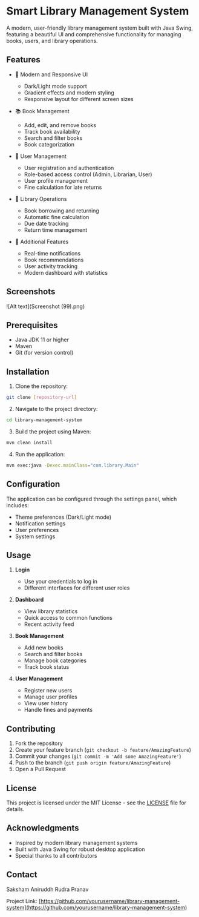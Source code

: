# Smart Library Management System

A modern, user-friendly library management system built with Java Swing, featuring a beautiful UI and comprehensive functionality for managing books, users, and library operations.

## Features

- 🎨 Modern and Responsive UI
  - Dark/Light mode support
  - Gradient effects and modern styling
  - Responsive layout for different screen sizes

- 📚 Book Management
  - Add, edit, and remove books
  - Track book availability
  - Search and filter books
  - Book categorization

- 👥 User Management
  - User registration and authentication
  - Role-based access control (Admin, Librarian, User)
  - User profile management
  - Fine calculation for late returns

- 🔄 Library Operations
  - Book borrowing and returning
  - Automatic fine calculation
  - Due date tracking
  - Return time management

- 🎯 Additional Features
  - Real-time notifications
  - Book recommendations
  - User activity tracking
  - Modern dashboard with statistics

## Screenshots

![Alt text](Screenshot (99).png)



## Prerequisites

- Java JDK 11 or higher
- Maven
- Git (for version control)

## Installation

1. Clone the repository:
```bash
git clone [repository-url]
```

2. Navigate to the project directory:
```bash
cd library-management-system
```

3. Build the project using Maven:
```bash
mvn clean install
```

4. Run the application:
```bash
mvn exec:java -Dexec.mainClass="com.library.Main"
```

## Configuration

The application can be configured through the settings panel, which includes:
- Theme preferences (Dark/Light mode)
- Notification settings
- User preferences
- System settings

## Usage

1. **Login**
   - Use your credentials to log in
   - Different interfaces for different user roles

2. **Dashboard**
   - View library statistics
   - Quick access to common functions
   - Recent activity feed

3. **Book Management**
   - Add new books
   - Search and filter books
   - Manage book categories
   - Track book status

4. **User Management**
   - Register new users
   - Manage user profiles
   - View user history
   - Handle fines and payments

## Contributing

1. Fork the repository
2. Create your feature branch (`git checkout -b feature/AmazingFeature`)
3. Commit your changes (`git commit -m 'Add some AmazingFeature'`)
4. Push to the branch (`git push origin feature/AmazingFeature`)
5. Open a Pull Request

## License

This project is licensed under the MIT License - see the [LICENSE](LICENSE) file for details.

## Acknowledgments

- Inspired by modern library management systems
- Built with Java Swing for robust desktop application
- Special thanks to all contributors

## Contact

Saksham
Aniruddh
Rudra
Pranav 

Project Link: [https://github.com/yourusername/library-management-system](https://github.com/yourusername/library-management-system)
